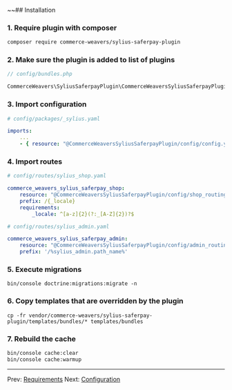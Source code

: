 ~~## Installation

### 1. Require plugin with composer

```bash
composer require commerce-weavers/sylius-saferpay-plugin
```

### 2. Make sure the plugin is added to list of plugins

```php
// config/bundles.php

CommerceWeavers\SyliusSaferpayPlugin\CommerceWeaversSyliusSaferpayPlugin::class => ['all' => true],
```

### 3. Import configuration

```yaml
# config/packages/_sylius.yaml

imports:
    ...
    - { resource: "@CommerceWeaversSyliusSaferpayPlugin/config/config.yaml" }
```

### 4. Import routes

```yaml
# config/routes/sylius_shop.yaml

commerce_weavers_sylius_saferpay_shop:
    resource: "@CommerceWeaversSyliusSaferpayPlugin/config/shop_routing.yml"
    prefix: /{_locale}
    requirements:
        _locale: ^[a-z]{2}(?:_[A-Z]{2})?$

# config/routes/sylius_admin.yaml

commerce_weavers_sylius_saferpay_admin:
    resource: "@CommerceWeaversSyliusSaferpayPlugin/config/admin_routing.yml"
    prefix: '/%sylius_admin.path_name%'
```

### 5. Execute migrations

```
bin/console doctrine:migrations:migrate -n
```

### 6. Copy templates that are overridden by the plugin

```
cp -fr vendor/commerce-weavers/sylius-saferpay-plugin/templates/bundles/* templates/bundles
```

### 7. Rebuild the cache

```bash
bin/console cache:clear
bin/console cache:warmup
```

---

Prev: [Requirements](requirements.md)
Next: [Configuration](configuration.md)
